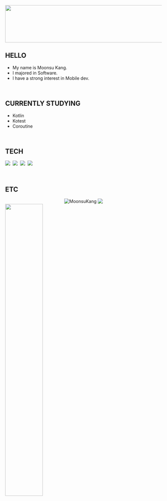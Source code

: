 <!-- 
<div align="left">
   
[![Hits](https://hits.seeyoufarm.com/api/count/incr/badge.svg?url=https%3A%2F%2Fgithub.com%2Fkms9978%2Fkms9978&count_bg=%2330D3AA&title_bg=%23555555&icon=&icon_color=%23E7E7E7&title=hits&edge_flat=false)](https://github.com/kms9978)
  
</div>


---

<p align="left">
  <a href="https://github.com/devxb/gitanimals">
    <img
      src="https://render.gitanimals.org/farms/MoonsuKang"
      width="600"
      height="300"
    />
  </a>
</p>
-->

<a href="https://github.com/devxb/gitanimals">
  <img src="https://render.gitanimals.org/lines/MoonsuKAng" width="1000" height="120"/>
</a>

## HELLO
- My name is Moonsu Kang.
- I majored in Software.
- I have a strong interest in Mobile dev.

</br>

## CURRENTLY STUDYING

<!-- ![React Native](https://img.shields.io/badge/React_Native-20232A?style=for-the-badge&logo=react&logoColor=61DAFB) -->
- Kotlin
- Kotest
- Coroutine

</br>

## TECH
<p>
   <img src="https://img.shields.io/badge/Kotlin-7F52FF?style=flat-square&logo=Kotlin&logoColor=white"/></a>&nbsp
  <img src="https://img.shields.io/badge/Python-3766AB?style=flat-square&logo=Python&logoColor=white"/></a>&nbsp 
  <img src="https://img.shields.io/badge/Android-3DDC84?style=flat-square&logo=Android&logoColor=white"/></a>&nbsp
  <img src="https://img.shields.io/badge/Jetpack Compose-4285F4?style=flat-square&logo=jetpackcompose&logoColor=white"/></a>&nbsp
</p>

</br>

## ETC
<div align="center">
  <img src="https://github-readme-stats.vercel.app/api?username=MoonsuKang&show_icons=true&theme=tokyonight&bg_color=FFFFFF00&hide_border=true&text_color=738ADB&icon_color=99aab5" alt="MoonsuKang" style="display: inline-block; vertical-align: top;" />
  <img src="https://streak-stats.demolab.com?user=MoonsuKang&theme=discord-old-blurple&hide_border=true&date_format=%5BY.%5Dn.j&background=FFFFFF00" style="display: inline-block; vertical-align: top;" />
</div>


<!-- ### PROBLEM SOLVE -->
<!-- [![Solved.ac Profile](http://mazassumnida.wtf/api/v2/generate_badge?boj=rkdms4971)](https://solved.ac/rkdms4971/) -->


<div align='left'>
  <img width="49%" src="https://velog-readme-stats.vercel.app/api?name=rivermoon99&color=black">
</div>




